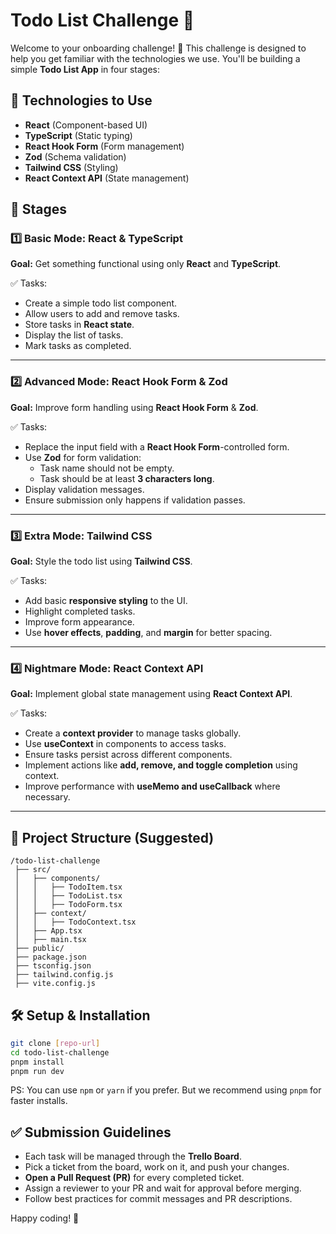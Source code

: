 # Todo List Challenge 🚀

Welcome to your onboarding challenge! 🎉 This challenge is designed to help you get familiar with the technologies we use. You'll be building a simple **Todo List App** in four stages:

## 🚀 Technologies to Use

- **React** (Component-based UI)
- **TypeScript** (Static typing)
- **React Hook Form** (Form management)
- **Zod** (Schema validation)
- **Tailwind CSS** (Styling)
- **React Context API** (State management)

## 📌 Stages

### **1️⃣ Basic Mode: React & TypeScript**

**Goal:** Get something functional using only **React** and **TypeScript**.

✅ Tasks:

- Create a simple todo list component.
- Allow users to add and remove tasks.
- Store tasks in **React state**.
- Display the list of tasks.
- Mark tasks as completed.

---

### **2️⃣ Advanced Mode: React Hook Form & Zod**

**Goal:** Improve form handling using **React Hook Form** & **Zod**.

✅ Tasks:

- Replace the input field with a **React Hook Form**-controlled form.
- Use **Zod** for form validation:
  - Task name should not be empty.
  - Task should be at least **3 characters long**.
- Display validation messages.
- Ensure submission only happens if validation passes.

---

### **3️⃣ Extra Mode: Tailwind CSS**

**Goal:** Style the todo list using **Tailwind CSS**.

✅ Tasks:

- Add basic **responsive styling** to the UI.
- Highlight completed tasks.
- Improve form appearance.
- Use **hover effects**, **padding**, and **margin** for better spacing.

---

### **4️⃣ Nightmare Mode: React Context API**

**Goal:** Implement global state management using **React Context API**.

✅ Tasks:

- Create a **context provider** to manage tasks globally.
- Use **useContext** in components to access tasks.
- Ensure tasks persist across different components.
- Implement actions like **add, remove, and toggle completion** using context.
- Improve performance with **useMemo and useCallback** where necessary.

---

## 📂 Project Structure (Suggested)

```
/todo-list-challenge
 ├── src/
 │   ├── components/
 │   │   ├── TodoItem.tsx
 │   │   ├── TodoList.tsx
 │   │   ├── TodoForm.tsx
 │   ├── context/
 │   │   ├── TodoContext.tsx
 │   ├── App.tsx
 │   ├── main.tsx
 ├── public/
 ├── package.json
 ├── tsconfig.json
 ├── tailwind.config.js
 ├── vite.config.js
```

## 🛠 Setup & Installation

```sh
git clone [repo-url]
cd todo-list-challenge
pnpm install
pnpm run dev
```

PS: You can use `npm` or `yarn` if you prefer. But we recommend using `pnpm` for faster installs.

## ✅ Submission Guidelines

- Each task will be managed through the **Trello Board**.
- Pick a ticket from the board, work on it, and push your changes.
- **Open a Pull Request (PR)** for every completed ticket.
- Assign a reviewer to your PR and wait for approval before merging.
- Follow best practices for commit messages and PR descriptions.

Happy coding! 🚀
